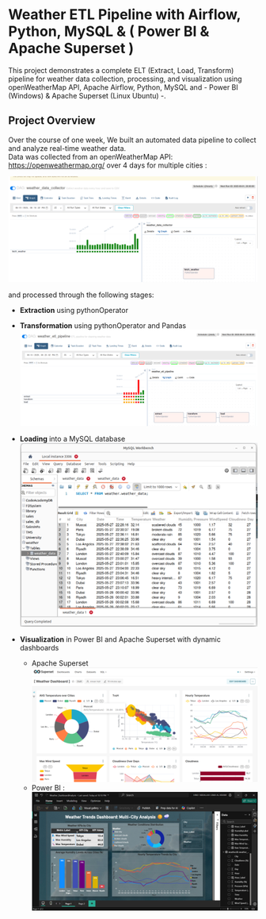 # Weather ETL Pipeline with Airflow, Python, MySQL & ( Power BI & Apache Superset )

This project demonstrates a complete ELT (Extract, Load, Transform) pipeline for weather data collection, processing, and visualization using openWeatherMap API, Apache Airflow, Python, MySQL and - Power BI (Windows) & Apache Superset (Linux Ubuntu) -.

## Project Overview

Over the course of one week, We built an automated data pipeline to collect and analyze real-time weather data.  
Data was collected from an openWeatherMap API: https://openweathermap.org/ over 4 days for multiple cities :

![Extraction Stage](images/image1.png)

and processed through the following stages:

- **Extraction** using  pythonOperator
- **Transformation** using pythonOperator and Pandas 
  ![Transformation Stage](images/image2.png)

- **Loading** into a MySQL database  
  ![Loading Stage](images/image3.png)

- **Visualization** in Power BI and Apache Superset with dynamic dashboards
   * Apache Superset
  ![Visualization Stage](images/image4.png)
  * Power BI : 
   ![Visualization Stage](images/image5.png)
  
